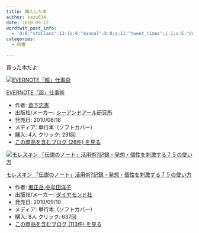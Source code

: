 ```yaml
---
title: 購入した本
author: kazu634
date: 2010-09-12
wordtwit_post_info:
  - 'O:8:"stdClass":13:{s:6:"manual";b:0;s:11:"tweet_times";i:1;s:5:"delay";i:0;s:7:"enabled";i:1;s:10:"separation";s:2:"60";s:7:"version";s:3:"3.7";s:14:"tweet_template";b:0;s:6:"status";i:2;s:6:"result";a:0:{}s:13:"tweet_counter";i:2;s:13:"tweet_log_ids";a:1:{i:0;i:5341;}s:9:"hash_tags";a:0:{}s:8:"accounts";a:1:{i:0;s:7:"kazu634";}}'
categories:
  - 読書

---
```

<div class="section">
<p>
    買った本だよ:
</p>
  
<div class="hatena-asin-detail">
<a href="http://www.amazon.co.jp/dp/4863540728/?tag=hatena_st1-22&ascsubtag=d-7ibv" onclick="__gaTracker('send', 'event', 'outbound-article', 'http://www.amazon.co.jp/dp/4863540728/?tag=hatena_st1-22&ascsubtag=d-7ibv', '');"><img src="https://images-na.ssl-images-amazon.com/images/I/51D2v1-KakL._SL160_.jpg" class="hatena-asin-detail-image" alt="EVERNOTE「超」仕事術" title="EVERNOTE「超」仕事術" /></a></p> 
    
<div class="hatena-asin-detail-info">
<p class="hatena-asin-detail-title">
<a href="http://www.amazon.co.jp/dp/4863540728/?tag=hatena_st1-22&ascsubtag=d-7ibv" onclick="__gaTracker('send', 'event', 'outbound-article', 'http://www.amazon.co.jp/dp/4863540728/?tag=hatena_st1-22&ascsubtag=d-7ibv', 'EVERNOTE「超」仕事術');">EVERNOTE「超」仕事術</a>
</p>
      
<ul>
<li>
<span class="hatena-asin-detail-label">作者:</span> <a href="http://d.hatena.ne.jp/keyword/%C1%D2%B2%BC%C3%E9%B7%FB" onclick="__gaTracker('send', 'event', 'outbound-article', 'http://d.hatena.ne.jp/keyword/%C1%D2%B2%BC%C3%E9%B7%FB', '倉下忠憲');" class="keyword">倉下忠憲</a>
</li>
<li>
<span class="hatena-asin-detail-label">出版社/メーカー:</span> <a href="http://d.hatena.ne.jp/keyword/%A5%B7%A1%BC%A5%A2%A5%F3%A5%C9%A5%A2%A1%BC%A5%EB%B8%A6%B5%E6%BD%EA" onclick="__gaTracker('send', 'event', 'outbound-article', 'http://d.hatena.ne.jp/keyword/%A5%B7%A1%BC%A5%A2%A5%F3%A5%C9%A5%A2%A1%BC%A5%EB%B8%A6%B5%E6%BD%EA', 'シーアンドアール研究所');" class="keyword">シーアンドアール研究所</a>
</li>
<li>
<span class="hatena-asin-detail-label">発売日:</span> 2010/08/18
</li>
<li>
<span class="hatena-asin-detail-label">メディア:</span> 単行本（ソフトカバー）
</li>
<li>
<span class="hatena-asin-detail-label">購入</span>: 4人 <span class="hatena-asin-detail-label">クリック</span>: 231回
</li>
<li>
<a href="http://d.hatena.ne.jp/asin/4863540728" onclick="__gaTracker('send', 'event', 'outbound-article', 'http://d.hatena.ne.jp/asin/4863540728', 'この商品を含むブログ (26件) を見る');" target="_blank">この商品を含むブログ (26件) を見る</a>
</li>
</ul>
</div>
    
<div class="hatena-asin-detail-foot">
</div>
</div>
  
<div class="hatena-asin-detail">
<a href="http://www.amazon.co.jp/dp/4478013268/?tag=hatena_st1-22&ascsubtag=d-7ibv" onclick="__gaTracker('send', 'event', 'outbound-article', 'http://www.amazon.co.jp/dp/4478013268/?tag=hatena_st1-22&ascsubtag=d-7ibv', '');"><img src="https://images-na.ssl-images-amazon.com/images/I/41VgbswUmcL._SL160_.jpg" class="hatena-asin-detail-image" alt="モレスキン 「伝説のノート」活用術?記録・発想・個性を刺激する７５の使い方" title="モレスキン 「伝説のノート」活用術?記録・発想・個性を刺激する７５の使い方" /></a></p> 
    
<div class="hatena-asin-detail-info">
<p class="hatena-asin-detail-title">
<a href="http://www.amazon.co.jp/dp/4478013268/?tag=hatena_st1-22&ascsubtag=d-7ibv" onclick="__gaTracker('send', 'event', 'outbound-article', 'http://www.amazon.co.jp/dp/4478013268/?tag=hatena_st1-22&ascsubtag=d-7ibv', 'モレスキン 「伝説のノート」活用術?記録・発想・個性を刺激する７５の使い方');">モレスキン 「伝説のノート」活用術?記録・発想・個性を刺激する７５の使い方</a>
</p>
      
<ul>
<li>
<span class="hatena-asin-detail-label">作者:</span> <a href="http://d.hatena.ne.jp/keyword/%CB%D9%C0%B5%B3%D9" onclick="__gaTracker('send', 'event', 'outbound-article', 'http://d.hatena.ne.jp/keyword/%CB%D9%C0%B5%B3%D9', '堀正岳');" class="keyword">堀正岳</a>,<a href="http://d.hatena.ne.jp/keyword/%C3%E6%CC%B6%C5%C4%CD%CE%BB%D2" onclick="__gaTracker('send', 'event', 'outbound-article', 'http://d.hatena.ne.jp/keyword/%C3%E6%CC%B6%C5%C4%CD%CE%BB%D2', '中牟田洋子');" class="keyword">中牟田洋子</a>
</li>
<li>
<span class="hatena-asin-detail-label">出版社/メーカー:</span> <a href="http://d.hatena.ne.jp/keyword/%A5%C0%A5%A4%A5%E4%A5%E2%A5%F3%A5%C9%BC%D2" onclick="__gaTracker('send', 'event', 'outbound-article', 'http://d.hatena.ne.jp/keyword/%A5%C0%A5%A4%A5%E4%A5%E2%A5%F3%A5%C9%BC%D2', 'ダイヤモンド社');" class="keyword">ダイヤモンド社</a>
</li>
<li>
<span class="hatena-asin-detail-label">発売日:</span> 2010/09/10
</li>
<li>
<span class="hatena-asin-detail-label">メディア:</span> 単行本（ソフトカバー）
</li>
<li>
<span class="hatena-asin-detail-label">購入</span>: 8人 <span class="hatena-asin-detail-label">クリック</span>: 637回
</li>
<li>
<a href="http://d.hatena.ne.jp/asin/4478013268" onclick="__gaTracker('send', 'event', 'outbound-article', 'http://d.hatena.ne.jp/asin/4478013268', 'この商品を含むブログ (113件) を見る');" target="_blank">この商品を含むブログ (113件) を見る</a>
</li>
</ul>
</div>
    
<div class="hatena-asin-detail-foot">
</div>
</div>
</div>
